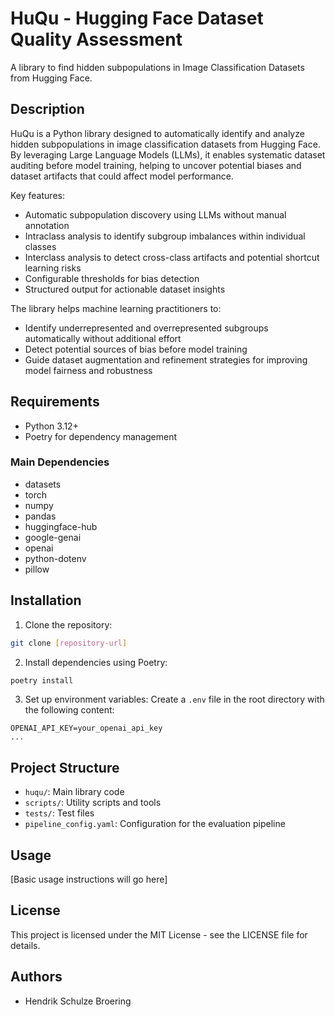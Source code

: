 # HuQu - Hugging Face Dataset Quality Assessment

A library to find hidden subpopulations in Image Classification Datasets from Hugging Face.

## Description

HuQu is a Python library designed to automatically identify and analyze hidden subpopulations in image classification datasets from Hugging Face. By leveraging Large Language Models (LLMs), it enables systematic dataset auditing before model training, helping to uncover potential biases and dataset artifacts that could affect model performance.

Key features:

- Automatic subpopulation discovery using LLMs without manual annotation
- Intraclass analysis to identify subgroup imbalances within individual classes
- Interclass analysis to detect cross-class artifacts and potential shortcut learning risks
- Configurable thresholds for bias detection
- Structured output for actionable dataset insights

The library helps machine learning practitioners to:

- Identify underrepresented and overrepresented subgroups automatically without additional effort
- Detect potential sources of bias before model training
- Guide dataset augmentation and refinement strategies for improving model fairness and robustness

## Requirements

- Python 3.12+
- Poetry for dependency management

### Main Dependencies

- datasets
- torch
- numpy
- pandas
- huggingface-hub
- google-genai
- openai
- python-dotenv
- pillow

## Installation

1. Clone the repository:

```bash
git clone [repository-url]
```

2. Install dependencies using Poetry:

```bash
poetry install
```

3. Set up environment variables:
   Create a `.env` file in the root directory with the following content:

```env
OPENAI_API_KEY=your_openai_api_key
...
```

## Project Structure

- `huqu/`: Main library code
- `scripts/`: Utility scripts and tools
- `tests/`: Test files
- `pipeline_config.yaml`: Configuration for the evaluation pipeline

## Usage

[Basic usage instructions will go here]

## License

This project is licensed under the MIT License - see the LICENSE file for details.

## Authors

- Hendrik Schulze Broering
